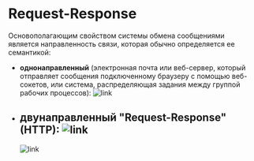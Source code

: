 # Request-Response

Основополагающим свойством системы обмена сообщениями является направленность 
связи, которая обычно определяется ее семантикой:
  - **однонаправленный** (электронная почта или веб-сервер, который отправляет 
    сообщения подключенному браузеру с помощью веб-сокетов, или система, 
    распределяющая задания между группой рабочих процессов):
    ![link](https://drive.google.com/uc?id=1H9TxiK11uZ6_cHaT8y_lbZ-MQo7Zfk9v)

  - **двунаправленный "Request-Response"** (HTTP):
    ![link](https://drive.google.com/uc?id=1wNxXb6-dMN2gpH2kZ-xWwd-iowYUW5hv)  
    --
    ![link](https://drive.google.com/uc?id=113Ql0G1U9Vd-6fndY_dpItwQOfhQlZd_)